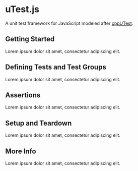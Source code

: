 # uTest.js

A unit test framework for JavaScript modeled after [cppUTest](http://cpputest.github.io).

## Getting Started
Lorem ipsum dolor sit amet, consectetur adipiscing elit.

## Defining Tests and Test Groups
Lorem ipsum dolor sit amet, consectetur adipiscing elit.

## Assertions
Lorem ipsum dolor sit amet, consectetur adipiscing elit.

## Setup and Teardown
Lorem ipsum dolor sit amet, consectetur adipiscing elit.

## More Info
Lorem ipsum dolor sit amet, consectetur adipiscing elit.
